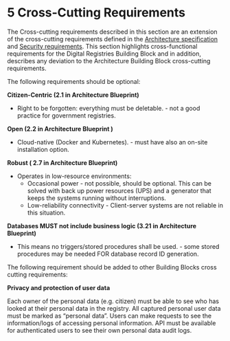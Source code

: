 # 5 Cross-Cutting Requirements

The Cross-cutting requirements described in this section are an extension of the cross-cutting requirements defined in the [Architecture specification](https://govstack.gitbook.io/specification/architecture-and-nonfunctional-requirements) and [Security requirements](https://govstack.gitbook.io/specification/security-requirements). This section highlights cross-functional requirements for the Digital Registries Building Block and in addition, describes any deviation to the Architecture Building Block cross-cutting requirements.

The following requirements should be optional:

**Citizen-Centric (2.1 in Architecture Blueprint)**

* Right to be forgotten: everything must be deletable. - not a good practice for government registries.

**Open (2.2 in Architecture Blueprint )**

* Cloud-native (Docker and Kubernetes). - must have also an on-site installation option.

**Robust ( 2.7 in Architecture Blueprint)**

* Operates in low-resource environments:
  * Occasional power - not possible, should be optional. This can be solved with back up power resources (UPS) and a generator that keeps the systems running without interruptions.
  * Low-reliability connectivity - Client-server systems are not reliable in this situation.

**Databases MUST not include business logic (3.21 in Architecture Blueprint)**

* This means no triggers/stored procedures shall be used. - some stored procedures may be needed FOR database record ID generation.

The following requirement should be added to other Building Blocks cross cutting requirements:

**Privacy and protection of user data**

Each owner of the personal data (e.g. citizen) must be able to see who has looked at their personal data in the registry. All captured personal user data must be marked as “personal data”. Users can make requests to see the information/logs of accessing personal information. API must be available for authenticated users to see their own personal data audit logs.
